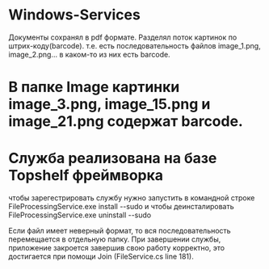# Windows-Services

Документы сохранял в pdf формате.
Разделял поток картинок по штрих-коду(barcode). т.е. есть последовательность файлов image_1.png, image_2.png... в каком-то из них есть barcode. 

# В папке Image картинки image_3.png, image_15.png и image_21.png содержат barcode.

# Служба реализована на базе Topshelf фреймворка
чтобы зарегестрировать службу нужно запустить в командной строке FileProcessingService.exe install --sudo
и чтобы деинсталировать FileProcessingService.exe uninstall --sudo

Если файл имеет неверный формат, то вся последовательность перемещается в отдельную папку.
При завершении службы, приложение закроется завершив свою работу корректно, это достигается при помощи Join (FileService.cs line 181).

